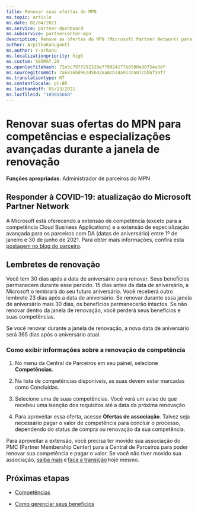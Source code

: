 ```yaml
---
title: Renovar suas ofertas do MPN
ms.topic: article
ms.date: 02/04/2021
ms.service: partner-dashboard
ms.subservice: partnercenter-mpn
description: Renove as ofertas do MPN (Microsoft Partner Network) para competências e especializações avançadas. A janela de renovação começa no aniversário da data da compra mais um dia.
author: ArpithaKanuganti
ms.author: v-arkanu
ms.localizationpriority: high
ms.custom: SEOMAY.20
ms.openlocfilehash: 72e5c797f292329e779924177b0500e80754e3df
ms.sourcegitcommit: 7a6836bd962d5b426a8cb34a9132a87cbbbf39f7
ms.translationtype: HT
ms.contentlocale: pt-BR
ms.lasthandoff: 05/13/2021
ms.locfileid: "109855668"
---
```

# <a name="renew-your-mpn-offers-for-competencies-and-advanced-specializations-during-the-renewal-window"></a>Renovar suas ofertas do MPN para competências e especializações avançadas durante a janela de renovação

**Funções apropriadas**: Administrador de parceiros do MPN

## <a name="responding-to-covid-19-microsoft-partner-network-update"></a>Responder à COVID-19: atualização do Microsoft Partner Network

A Microsoft está oferecendo a extensão de competência (exceto para a competência Cloud Business Applications) e a extensão de especialização avançada para os parceiros com DA (datas de aniversário) entre 1º de janeiro e 30 de junho de 2021. Para obter mais informações, confira esta [postagem no blog do parceiro](https://blogs.partner.microsoft.com/mpn/responding-to-covid-19-microsoft-partner-network/).

## <a name="renewal-reminders"></a>Lembretes de renovação

Você tem 30 dias após a data de aniversário para renovar. Seus benefícios permanecem durante esse período. 15 dias antes da data de aniversário, a Microsoft o lembrará do seu futuro aniversário. Você receberá outro lembrete 23 dias após a data de aniversário. Se renovar durante essa janela de aniversário mais 30 dias, os benefícios permanecerão intactos. Se não renovar dentro da janela de renovação, você perderá seus benefícios e suas competências.

Se você renovar durante a janela de renovação, a nova data de aniversário será 365 dias após o aniversário atual.

### <a name="how-to-view-competency-renewal-information"></a>Como exibir informações sobre a renovação de competência

1. No menu da Central de Parceiros em seu painel, selecione **Competências**.  

2. Na lista de competências disponíveis, as suas devem estar marcadas como Concluídas.  

3. Selecione uma de suas competências. Você verá um aviso de que recebeu uma isenção dos requisitos até a data da próxima renovação.

4. Para aproveitar essa oferta, acesse **Ofertas de associação**. Talvez seja necessário pagar o valor de competência para concluir o processo, dependendo do status de compra ou renovação da sua competência.

Para aproveitar a extensão, você precisa ter movido sua associação do PMC (Partner Membership Center) para a Central de Parceiros para poder renovar sua competência e pagar o valor. Se você não tiver movido sua associação, [saiba mais](prepare-pmc-pc-migration.md) e [faça a transição](https://partners.microsoft.com/partnerprogram/Welcome.aspx) hoje mesmo.  

## <a name="next-steps"></a>Próximas etapas

- [Competências](learn-about-competencies.md)

- [Como gerenciar seus benefícios](manage-your-partner-network-benefits.md)

